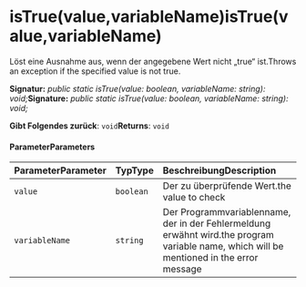 # <a name="istruevaluevariablename"></a><span data-ttu-id="b8d34-101">isTrue(value,variableName)</span><span class="sxs-lookup"><span data-stu-id="b8d34-101">isTrue(value,variableName)</span></span>




<span data-ttu-id="b8d34-102">Löst eine Ausnahme aus, wenn der angegebene Wert nicht „true“ ist.</span><span class="sxs-lookup"><span data-stu-id="b8d34-102">Throws an exception if the specified value is not true.</span></span>

<span data-ttu-id="b8d34-103">**Signatur:** _public static isTrue(value: boolean, variableName: string): void;_</span><span class="sxs-lookup"><span data-stu-id="b8d34-103">**Signature:** _public static isTrue(value: boolean, variableName: string): void;_</span></span>

<span data-ttu-id="b8d34-104">**Gibt Folgendes zurück**: `void`</span><span class="sxs-lookup"><span data-stu-id="b8d34-104">**Returns**: `void`</span></span>





#### <a name="parameters"></a><span data-ttu-id="b8d34-105">Parameter</span><span class="sxs-lookup"><span data-stu-id="b8d34-105">Parameters</span></span>


| <span data-ttu-id="b8d34-106">Parameter</span><span class="sxs-lookup"><span data-stu-id="b8d34-106">Parameter</span></span>    | <span data-ttu-id="b8d34-107">Typ</span><span class="sxs-lookup"><span data-stu-id="b8d34-107">Type</span></span>    | <span data-ttu-id="b8d34-108">Beschreibung</span><span class="sxs-lookup"><span data-stu-id="b8d34-108">Description</span></span> |
|:-------------|:---------------|:------------|
| `value`    | `boolean` | <span data-ttu-id="b8d34-109">Der zu überprüfende Wert.</span><span class="sxs-lookup"><span data-stu-id="b8d34-109">the value to check</span></span> |
| `variableName`    | `string` | <span data-ttu-id="b8d34-110">Der Programmvariablenname, der in der Fehlermeldung erwähnt wird.</span><span class="sxs-lookup"><span data-stu-id="b8d34-110">the program variable name, which will be mentioned in the error message</span></span> |


